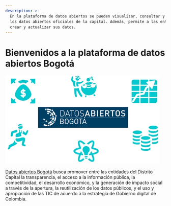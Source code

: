 ```yaml
---
description: >-
  En la plataforma de datos abiertos se pueden visualizar, consultar y descargar
  los datos abiertos oficiales de la capital. Además, permite a las entidades
  crear y actualizar sus datos.
---
```


# Bienvenidos a la plataforma de datos abiertos Bogotá



![](.gitbook/assets/sin-titulo.png)



[Datos abiertos Bogotá](http://datosabiertos.bogota.gov.co/) busca promover entre las entidades del Distrito Capital la transparencia, el acceso a la información pública, la competitividad, el desarrollo económico, y la generación de impacto social a través de la apertura, la reutilización de los datos públicos, y el uso y apropiación de las TIC de acuerdo a la estrategia de Gobierno digital de Colombia.

